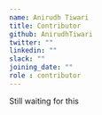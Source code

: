 ```yaml
---
name: Anirudh Tiwari
title: Contributor
github: AnirudhTiwari
twitter: ""
linkedin: ""
slack: ""
joining_date: ""
role : contributor
---
```


Still waiting for this
